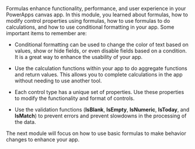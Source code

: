 Formulas enhance functionality, performance, and user experience in your
PowerApps canvas app. In this module, you learned about
formulas, how to modify control properties using formulas, how to use
formulas to do calculations, and how to use conditional formatting in
your app. Some important items to remember are:

-   Conditional formatting can be used to change the color of text based
    on values, show or hide fields, or even disable fields based on a
    condition. It is a great way to enhance the usability of your app.

-   Use the calculation functions within your app to do aggregate
    functions and return values. This allows you to complete
    calculations in the app without needing to use another tool.

-   Each control type has a unique set of properties. Use these
    properties to modify the functionality and format of controls.

-   Use the validation functions (**IsBlank**, **IsEmpty**,
    **IsNumeric**, **IsToday**, and **IsMatch**) to prevent errors and
    prevent slowdowns in the processing of the data.

The next module will focus on how to use basic formulas to make behavior
changes to enhance your app.
